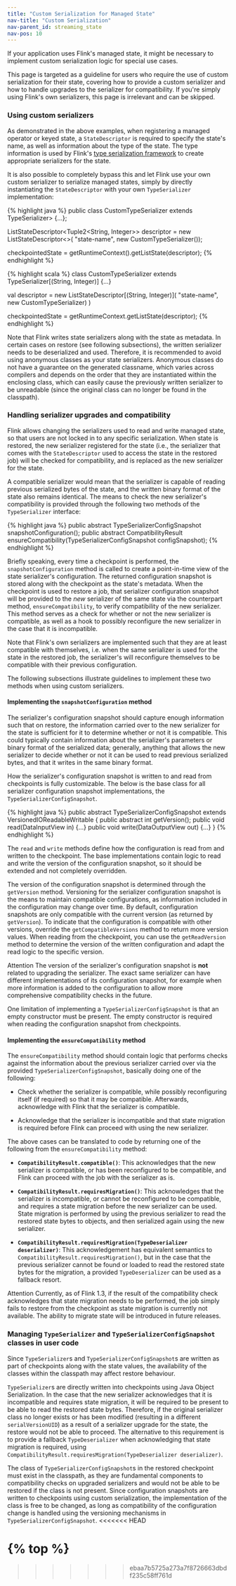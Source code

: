 ```yaml
---
title: "Custom Serialization for Managed State"
nav-title: "Custom Serialization"
nav-parent_id: streaming_state
nav-pos: 10
---
```

<!--
Licensed to the Apache Software Foundation (ASF) under one
or more contributor license agreements.  See the NOTICE file
distributed with this work for additional information
regarding copyright ownership.  The ASF licenses this file
to you under the Apache License, Version 2.0 (the
"License"); you may not use this file except in compliance
with the License.  You may obtain a copy of the License at

  http://www.apache.org/licenses/LICENSE-2.0

Unless required by applicable law or agreed to in writing,
software distributed under the License is distributed on an
"AS IS" BASIS, WITHOUT WARRANTIES OR CONDITIONS OF ANY
KIND, either express or implied.  See the License for the
specific language governing permissions and limitations
under the License.
-->

If your application uses Flink's managed state, it might be necessary to implement custom serialization logic for special use cases.

This page is targeted as a guideline for users who require the use of custom serialization for their state, covering how
to provide a custom serializer and how to handle upgrades to the serializer for compatibility. If you're simply using
Flink's own serializers, this page is irrelevant and can be skipped.

### Using custom serializers

As demonstrated in the above examples, when registering a managed operator or keyed state, a `StateDescriptor` is required
to specify the state's name, as well as information about the type of the state. The type information is used by Flink's
[type serialization framework](../../types_serialization.html) to create appropriate serializers for the state.

It is also possible to completely bypass this and let Flink use your own custom serializer to serialize managed states,
simply by directly instantiating the `StateDescriptor` with your own `TypeSerializer` implementation:

<div class="codetabs" markdown="1">
<div data-lang="java" markdown="1">
{% highlight java %}
public class CustomTypeSerializer extends TypeSerializer<Tuple2<String, Integer>> {...};

ListStateDescriptor<Tuple2<String, Integer>> descriptor =
    new ListStateDescriptor<>(
        "state-name",
        new CustomTypeSerializer());

checkpointedState = getRuntimeContext().getListState(descriptor);
{% endhighlight %}
</div>

<div data-lang="scala" markdown="1">
{% highlight scala %}
class CustomTypeSerializer extends TypeSerializer[(String, Integer)] {...}

val descriptor = new ListStateDescriptor[(String, Integer)](
    "state-name",
    new CustomTypeSerializer)
)

checkpointedState = getRuntimeContext.getListState(descriptor);
{% endhighlight %}
</div>
</div>

Note that Flink writes state serializers along with the state as metadata. In certain cases on restore (see following
subsections), the written serializer needs to be deserialized and used. Therefore, it is recommended to avoid using
anonymous classes as your state serializers. Anonymous classes do not have a guarantee on the generated classname,
which varies across compilers and depends on the order that they are instantiated within the enclosing class, which can 
easily cause the previously written serializer to be unreadable (since the original class can no longer be found in the
classpath).

### Handling serializer upgrades and compatibility

Flink allows changing the serializers used to read and write managed state, so that users are not locked in to any
specific serialization. When state is restored, the new serializer registered for the state (i.e., the serializer
that comes with the `StateDescriptor` used to access the state in the restored job) will be checked for compatibility,
and is replaced as the new serializer for the state.

A compatible serializer would mean that the serializer is capable of reading previous serialized bytes of the state,
and the written binary format of the state also remains identical. The means to check the new serializer's compatibility
is provided through the following two methods of the `TypeSerializer` interface:

{% highlight java %}
public abstract TypeSerializerConfigSnapshot snapshotConfiguration();
public abstract CompatibilityResult ensureCompatibility(TypeSerializerConfigSnapshot configSnapshot);
{% endhighlight %}

Briefly speaking, every time a checkpoint is performed, the `snapshotConfiguration` method is called to create a
point-in-time view of the state serializer's configuration. The returned configuration snapshot is stored along with the
checkpoint as the state's metadata. When the checkpoint is used to restore a job, that serializer configuration snapshot
will be provided to the _new_ serializer of the same state via the counterpart method, `ensureCompatibility`, to verify
compatibility of the new serializer. This method serves as a check for whether or not the new serializer is compatible,
as well as a hook to possibly reconfigure the new serializer in the case that it is incompatible.

Note that Flink's own serializers are implemented such that they are at least compatible with themselves, i.e. when the
same serializer is used for the state in the restored job, the serializer's will reconfigure themselves to be compatible
with their previous configuration.

The following subsections illustrate guidelines to implement these two methods when using custom serializers.

#### Implementing the `snapshotConfiguration` method

The serializer's configuration snapshot should capture enough information such that on restore, the information
carried over to the new serializer for the state is sufficient for it to determine whether or not it is compatible.
This could typically contain information about the serializer's parameters or binary format of the serialized data;
generally, anything that allows the new serializer to decide whether or not it can be used to read previous serialized
bytes, and that it writes in the same binary format.

How the serializer's configuration snapshot is written to and read from checkpoints is fully customizable. The below
is the base class for all serializer configuration snapshot implementations, the `TypeSerializerConfigSnapshot`.

{% highlight java %}
public abstract TypeSerializerConfigSnapshot extends VersionedIOReadableWritable {
  public abstract int getVersion();
  public void read(DataInputView in) {...}
  public void write(DataOutputView out) {...}
}
{% endhighlight %}

The `read` and `write` methods define how the configuration is read from and written to the checkpoint. The base
implementations contain logic to read and write the version of the configuration snapshot, so it should be extended and
not completely overridden.

The version of the configuration snapshot is determined through the `getVersion` method. Versioning for the serializer
configuration snapshot is the means to maintain compatible configurations, as information included in the configuration
may change over time. By default, configuration snapshots are only compatible with the current version (as returned by
`getVersion`). To indicate that the configuration is compatible with other versions, override the `getCompatibleVersions`
method to return more version values. When reading from the checkpoint, you can use the `getReadVersion` method to
determine the version of the written configuration and adapt the read logic to the specific version.

<span class="label label-danger">Attention</span> The version of the serializer's configuration snapshot is **not**
related to upgrading the serializer. The exact same serializer can have different implementations of its
configuration snapshot, for example when more information is added to the configuration to allow more comprehensive
compatibility checks in the future.

One limitation of implementing a `TypeSerializerConfigSnapshot` is that an empty constructor must be present. The empty
constructor is required when reading the configuration snapshot from checkpoints.

#### Implementing the `ensureCompatibility` method

The `ensureCompatibility` method should contain logic that performs checks against the information about the previous
serializer carried over via the provided `TypeSerializerConfigSnapshot`, basically doing one of the following:

  * Check whether the serializer is compatible, while possibly reconfiguring itself (if required) so that it may be
    compatible. Afterwards, acknowledge with Flink that the serializer is compatible.

  * Acknowledge that the serializer is incompatible and that state migration is required before Flink can proceed with
    using the new serializer.

The above cases can be translated to code by returning one of the following from the `ensureCompatibility` method:

  * **`CompatibilityResult.compatible()`**: This acknowledges that the new serializer is compatible, or has been reconfigured to
    be compatible, and Flink can proceed with the job with the serializer as is.

  * **`CompatibilityResult.requiresMigration()`**: This acknowledges that the serializer is incompatible, or cannot be
    reconfigured to be compatible, and requires a state migration before the new serializer can be used. State migration
    is performed by using the previous serializer to read the restored state bytes to objects, and then serialized again
    using the new serializer.

  * **`CompatibilityResult.requiresMigration(TypeDeserializer deserializer)`**: This acknowledgement has equivalent semantics
    to `CompatibilityResult.requiresMigration()`, but in the case that the previous serializer cannot be found or loaded
    to read the restored state bytes for the migration, a provided `TypeDeserializer` can be used as a fallback resort.

<span class="label label-danger">Attention</span> Currently, as of Flink 1.3, if the result of the compatibility check
acknowledges that state migration needs to be performed, the job simply fails to restore from the checkpoint as state
migration is currently not available. The ability to migrate state will be introduced in future releases.

### Managing `TypeSerializer` and `TypeSerializerConfigSnapshot` classes in user code

Since `TypeSerializer`s and `TypeSerializerConfigSnapshot`s are written as part of checkpoints along with the state
values, the availability of the classes within the classpath may affect restore behaviour.

`TypeSerializer`s are directly written into checkpoints using Java Object Serialization. In the case that the new
serializer acknowledges that it is incompatible and requires state migration, it will be required to be present to be
able to read the restored state bytes. Therefore, if the original serializer class no longer exists or has been modified
(resulting in a different `serialVersionUID`) as a result of a serializer upgrade for the state, the restore would
not be able to proceed. The alternative to this requirement is to provide a fallback `TypeDeserializer` when
acknowledging that state migration is required, using `CompatibilityResult.requiresMigration(TypeDeserializer deserializer)`.

The class of `TypeSerializerConfigSnapshot`s in the restored checkpoint must exist in the classpath, as they are
fundamental components to compatibility checks on upgraded serializers and would not be able to be restored if the class
is not present. Since configuration snapshots are written to checkpoints using custom serialization, the implementation
of the class is free to be changed, as long as compatibility of the configuration change is handled using the versioning
mechanisms in `TypeSerializerConfigSnapshot`.
<<<<<<< HEAD

{% top %}
=======
>>>>>>> ebaa7b5725a273a7f8726663dbdf235c58ff761d
